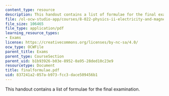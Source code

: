 ```yaml
---
content_type: resource
description: This handout contains a list of formulae for the final examination.
file: /ol-ocw-studio-app/courses/8-022-physics-ii-electricity-and-magnetism-fall-2004/837241a2057ab973fcc3dace509456b1_finalformulae.pdf
file_size: 106465
file_type: application/pdf
learning_resource_types:
- Exams
license: https://creativecommons.org/licenses/by-nc-sa/4.0/
ocw_type: OCWFile
parent_title: Exams
parent_type: CourseSection
parent_uid: b1b93926-b03e-8952-0a95-28ded10c23e9
resourcetype: Document
title: finalformulae.pdf
uid: 837241a2-057a-b973-fcc3-dace509456b1
---
```

This handout contains a list of formulae for the final examination.